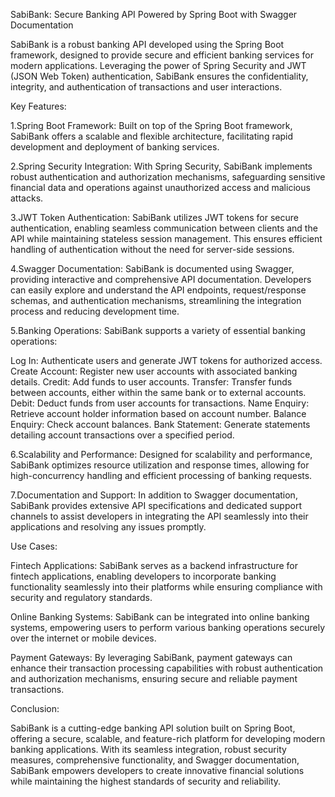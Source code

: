 SabiBank: Secure Banking API Powered by Spring Boot with Swagger Documentation

SabiBank is a robust banking API developed using the Spring Boot framework, designed to provide secure and efficient banking services for modern applications. Leveraging the power of Spring Security and JWT (JSON Web Token) authentication, SabiBank ensures the confidentiality, integrity, and authentication of transactions and user interactions.

Key Features:

1.Spring Boot Framework: Built on top of the Spring Boot framework, SabiBank offers a scalable and flexible architecture, facilitating rapid development and deployment of banking services.

2.Spring Security Integration: With Spring Security, SabiBank implements robust authentication and authorization mechanisms, safeguarding sensitive financial data and operations against unauthorized access and malicious attacks.

3.JWT Token Authentication: SabiBank utilizes JWT tokens for secure authentication, enabling seamless communication between clients and the API while maintaining stateless session management. This ensures efficient handling of authentication without the need for server-side sessions.

4.Swagger Documentation: SabiBank is documented using Swagger, providing interactive and comprehensive API documentation. Developers can easily explore and understand the API endpoints, request/response schemas, and authentication mechanisms, streamlining the integration process and reducing development time.

5.Banking Operations: SabiBank supports a variety of essential banking operations:

Log In: Authenticate users and generate JWT tokens for authorized access.
Create Account: Register new user accounts with associated banking details.
Credit: Add funds to user accounts.
Transfer: Transfer funds between accounts, either within the same bank or to external accounts.
Debit: Deduct funds from user accounts for transactions.
Name Enquiry: Retrieve account holder information based on account number.
Balance Enquiry: Check account balances.
Bank Statement: Generate statements detailing account transactions over a specified period.

6.Scalability and Performance: Designed for scalability and performance, SabiBank optimizes resource utilization and response times, allowing for high-concurrency handling and efficient processing of banking requests.

7.Documentation and Support: In addition to Swagger documentation, SabiBank provides extensive API specifications and dedicated support channels to assist developers in integrating the API seamlessly into their applications and resolving any issues promptly.

Use Cases:

Fintech Applications: SabiBank serves as a backend infrastructure for fintech applications, enabling developers to incorporate banking functionality seamlessly into their platforms while ensuring compliance with security and regulatory standards.

Online Banking Systems: SabiBank can be integrated into online banking systems, empowering users to perform various banking operations securely over the internet or mobile devices.

Payment Gateways: By leveraging SabiBank, payment gateways can enhance their transaction processing capabilities with robust authentication and authorization mechanisms, ensuring secure and reliable payment transactions.

Conclusion:

SabiBank is a cutting-edge banking API solution built on Spring Boot, offering a secure, scalable, and feature-rich platform for developing modern banking applications. With its seamless integration, robust security measures, comprehensive functionality, and Swagger documentation, SabiBank empowers developers to create innovative financial solutions while maintaining the highest standards of security and reliability.
